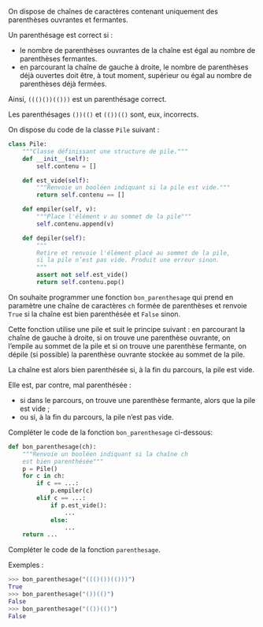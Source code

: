 On dispose de chaînes de caractères contenant uniquement des parenthèses ouvrantes et
fermantes. 

Un parenthésage est correct si :

- le nombre de parenthèses ouvrantes de la chaîne est égal au nombre de parenthèses
fermantes.
- en parcourant la chaîne de gauche à droite, le nombre de parenthèses déjà ouvertes doit
être, à tout moment, supérieur ou égal au nombre de parenthèses déjà fermées.


Ainsi, `((()())(()))` est un parenthésage correct. 

Les parenthésages `())(()` et `(())(()` sont, eux, incorrects.


On dispose du code de la classe `Pile` suivant :

```python linenums='1'
class Pile:
    """Classe définissant une structure de pile."""
    def __init__(self):
        self.contenu = []

    def est_vide(self):
        """Renvoie un booléen indiquant si la pile est vide."""
        return self.contenu == []

    def empiler(self, v):
        """Place l'élément v au sommet de la pile"""
        self.contenu.append(v)

    def depiler(self):
        """
        Retire et renvoie l'élément placé au sommet de la pile,
        si la pile n’est pas vide. Produit une erreur sinon.
        """
        assert not self.est_vide()
        return self.contenu.pop()

```

On souhaite programmer une fonction `bon_parenthesage` qui prend en paramètre une chaîne de caractères `ch` formée de
parenthèses et renvoie `True` si la chaîne est bien parenthésée et `False` sinon.


Cette fonction utilise une pile et suit le principe suivant : en parcourant la chaîne de gauche à
droite, si on trouve une parenthèse ouvrante, on l’empile au sommet de la pile et si on trouve
une parenthèse fermante, on dépile (si possible) la parenthèse ouvrante stockée au sommet
de la pile. 

La chaîne est alors bien parenthésée si, à la fin du parcours, la pile est vide. 

Elle est, par contre, mal parenthésée : 

- si dans le parcours, on trouve une parenthèse fermante, alors que la pile est vide ;
- ou si, à la fin du parcours, la pile n’est pas vide.

Compléter le code de la fonction `bon_parenthesage` ci-dessous:

```python linenums='1'
def bon_parenthesage(ch):
    """Renvoie un booléen indiquant si la chaîne ch 
    est bien parenthésée"""
    p = Pile()
    for c in ch:
        if c == ...: 
            p.empiler(c)
        elif c == ...: 
            if p.est_vide():
                ...
            else:
                ...
    return ... 
```



Compléter le code de la fonction `parenthesage`.

Exemples :

```python
>>> bon_parenthesage("((()())(()))")
True
>>> bon_parenthesage("())(()")
False
>>> bon_parenthesage("(())(()")
False
```